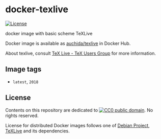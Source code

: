 # docker-texlive

[![License](https://img.shields.io/github/license/uchida/docker-texlive.svg?maxAge=2592000)](https://tldrlegal.com/license/creative-commons-cc0-1.0-universal)

docker image with basic scheme TeXLive

Docker image is available as [auchida/texlive](https://hub.docker.com/r/auchida/texlive/) in Docker Hub.

About texlive, consult [TeX Live - TeX Users Group](https://www.tug.org/texlive/) for more information.

## Image tags

- `latest`, `2018`

## License

Contents on this repository are dedicated to [![CC0 public domain](http://i.creativecommons.org/p/zero/1.0/80x15.png "CC0 public domain")](https://creativecommons.org/publicdomain/zero/1.0/).
No rights reserved.

License for distributed Docker images follows one of [Debian Project](https://www.debian.org/legal/licenses/),
[TeXLive](https://www.tug.org/texlive/copying.html) and its dependencies.
